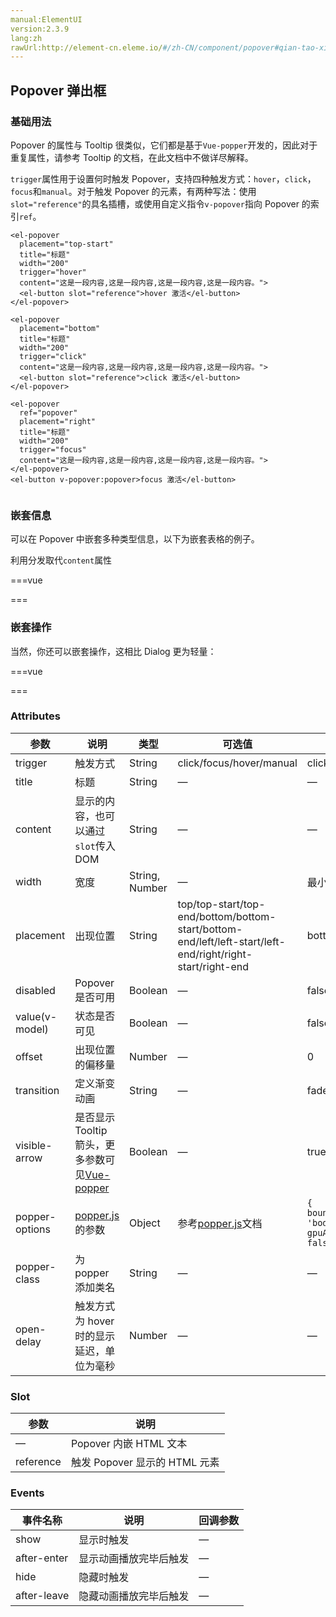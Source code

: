 ```yaml
---
manual:ElementUI
version:2.3.9
lang:zh
rawUrl:http://element-cn.eleme.io/#/zh-CN/component/popover#qian-tao-xin-xi
---
```



## Popover 弹出框<a name="popover-dan-chu-kuang"></a>

### 基础用法<a name="ji-chu-yong-fa"></a>


Popover 的属性与 Tooltip 很类似，它们都是基于`Vue-popper`开发的，因此对于重复属性，请参考 Tooltip 的文档，在此文档中不做详尽解释。



`trigger`属性用于设置何时触发 Popover，支持四种触发方式：`hover`，`click`，`focus`和`manual`。对于触发 Popover 的元素，有两种写法：使用`slot="reference"`的具名插槽，或使用自定义指令`v-popover`指向 Popover 的索引`ref`。



```
<el-popover
  placement="top-start"
  title="标题"
  width="200"
  trigger="hover"
  content="这是一段内容,这是一段内容,这是一段内容,这是一段内容。">
  <el-button slot="reference">hover 激活</el-button>
</el-popover>

<el-popover
  placement="bottom"
  title="标题"
  width="200"
  trigger="click"
  content="这是一段内容,这是一段内容,这是一段内容,这是一段内容。">
  <el-button slot="reference">click 激活</el-button>
</el-popover>

<el-popover
  ref="popover"
  placement="right"
  title="标题"
  width="200"
  trigger="focus"
  content="这是一段内容,这是一段内容,这是一段内容,这是一段内容。">
</el-popover>
<el-button v-popover:popover>focus 激活</el-button>


```




### 嵌套信息<a name="qian-tao-xin-xi"></a>


可以在 Popover 中嵌套多种类型信息，以下为嵌套表格的例子。



利用分发取代`content`属性




===vue
<template><div>
<el-popover
  placement="right"
  width="400"
  trigger="click">
  <el-table :data="gridData">
    <el-table-column width="150" property="date" label="日期"></el-table-column>
    <el-table-column width="100" property="name" label="姓名"></el-table-column>
    <el-table-column width="300" property="address" label="地址"></el-table-column>
  </el-table>
  <el-button slot="reference">click 激活</el-button>
</el-popover>
</div></template>


<script>
module.exports =  {
    data() {
      return {
        gridData: [{
          date: '2016-05-02',
          name: '王小虎',
          address: '上海市普陀区金沙江路 1518 弄'
        }, {
          date: '2016-05-04',
          name: '王小虎',
          address: '上海市普陀区金沙江路 1518 弄'
        }, {
          date: '2016-05-01',
          name: '王小虎',
          address: '上海市普陀区金沙江路 1518 弄'
        }, {
          date: '2016-05-03',
          name: '王小虎',
          address: '上海市普陀区金沙江路 1518 弄'
        }]
      };
    }
  };
</script>


===






### 嵌套操作<a name="qian-tao-cao-zuo"></a>


当然，你还可以嵌套操作，这相比 Dialog 更为轻量：



===vue
<template><div>
<el-popover
  placement="top"
  width="160"
  v-model="visible2">
  <p>这是一段内容这是一段内容确定删除吗？</p>
  <div style="text-align: right; margin: 0">
    <el-button size="mini" type="text" @click="visible2 = false">取消</el-button>
    <el-button type="primary" size="mini" @click="visible2 = false">确定</el-button>
  </div>
  <el-button slot="reference">删除</el-button>
</el-popover>
</div></template>


<script>
module.exports =  {
    data() {
      return {
        visible2: false,
      };
    }
  }
</script>


===






### Attributes<a name="attributes"></a>
参数 | 说明 | 类型 | 可选值 | 默认值 
 ---  |  ---  |  ---  |  ---  |  ---  | 
trigger | 触发方式 | String | click/focus/hover/manual | click 
title | 标题 | String | — | — 
content | 显示的内容，也可以通过`slot`传入 DOM | String | — | — 
width | 宽度 | String, Number | — | 最小宽度 150px 
placement | 出现位置 | String | top/top-start/top-end/bottom/bottom-start/bottom-end/left/left-start/left-end/right/right-start/right-end | bottom 
disabled | Popover 是否可用 | Boolean | — | false 
value(v-model) | 状态是否可见 | Boolean | — | false 
offset | 出现位置的偏移量 | Number | — | 0 
transition | 定义渐变动画 | String | — | fade-in-linear 
visible-arrow | 是否显示 Tooltip 箭头，更多参数可见[Vue-popper](%1751 "") | Boolean | — | true 
popper-options | [popper.js](%1754 "")的参数 | Object | 参考[popper.js](%1754 "")文档 | `{ boundariesElement: 'body', gpuAcceleration: false }` 
popper-class | 为 popper 添加类名 | String | — | — 
open-delay | 触发方式为 hover 时的显示延迟，单位为毫秒 | Number | — | — 


### Slot<a name="slot"></a>
参数 | 说明 
 ---  |  ---  | 
— | Popover 内嵌 HTML 文本 
reference | 触发 Popover 显示的 HTML 元素 


### Events<a name="events"></a>
事件名称 | 说明 | 回调参数 
 ---  |  ---  |  ---  | 
show | 显示时触发 | — 
after-enter | 显示动画播放完毕后触发 | — 
hide | 隐藏时触发 | — 
after-leave | 隐藏动画播放完毕后触发 | — 

